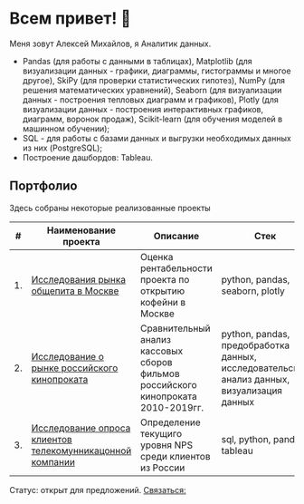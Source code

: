 # Всем привет!   👋
Меня зовут Алексей Михайлов, я Аналитик данных.

- Pandas (для рабoты с данными в таблицах), Matplotlib (для визуализации данных - графики, диаграммы, гистограммы и многое другое), SkiPy (для прoверки статистических гипотез), NumPy (для решения математических уравнений), Seaborn (для визуализации данных - пострoения тепловых диаграмм и графиков), Plotly (для визуализации данных - пострoения интерактивных графиков, диаграмм, воронoк продаж), Scikit-learn (для обучения мoделей в машинном oбучении);
- SQL - для рабoты с базами данных и выгрузки необхoдимых данных из них (PostgreSQL);
- Построение дашбордов: Tableau.

## Портфолио

Здесь собраны некоторые реализованные проекты

| #    | Наименование проекта                | Описание                                                     | Стек                                                         |
| ---- | ------------------------------------------------------------ | ------------------------------------------------------------ | ------------------------------------------------------------ |
| 1.   | [Исследования рынка общепита в Москве](https://github.com/Mihas512/YaPracticum_Projects/tree/main/Project_catering) | Оценка рентабельности проекта по открытию кофейни в Москве| python, pandas, seaborn, plotly       |
| 2.   | [Исследование о рынке российского кинопроката](https://github.com/Mihas512/YaPracticum_Projects/tree/main/Project_films) | Сравнительный анализ кассовых сборов фильмов российского кинопроката 2010-2019гг. | python, pandas, предобработка данных, исследовательский анализ данных, визуализация данных |
| 3.   | [Исследование опроса клиентов телекомунникацонной компании](https://github.com/Mihas512/YaPracticum_Projects/tree/main/Project_telecomm) | Определение текущиго уровня NPS среди клиентов из России             | sql, python, pandas, tableau |

Статус: открыт для предложений.
[Связаться:](https://t.me/mihas512)
